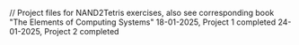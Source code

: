 // Project files for NAND2Tetris exercises, also see corresponding book "The Elements of Computing Systems"
18-01-2025, Project 1 completed
24-01-2025, Project 2 completed
